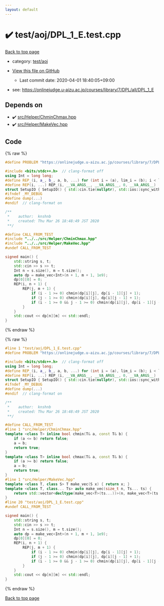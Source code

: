 ```yaml
---
layout: default
---
```


<!-- mathjax config similar to math.stackexchange -->
<script type="text/javascript" async
  src="https://cdnjs.cloudflare.com/ajax/libs/mathjax/2.7.5/MathJax.js?config=TeX-MML-AM_CHTML">
</script>
<script type="text/x-mathjax-config">
  MathJax.Hub.Config({
    TeX: { equationNumbers: { autoNumber: "AMS" }},
    tex2jax: {
      inlineMath: [ ['$','$'] ],
      processEscapes: true
    },
    "HTML-CSS": { matchFontHeight: false },
    displayAlign: "left",
    displayIndent: "2em"
  });
</script>

<script type="text/javascript" src="https://cdnjs.cloudflare.com/ajax/libs/jquery/3.4.1/jquery.min.js"></script>
<script src="https://cdn.jsdelivr.net/npm/jquery-balloon-js@1.1.2/jquery.balloon.min.js" integrity="sha256-ZEYs9VrgAeNuPvs15E39OsyOJaIkXEEt10fzxJ20+2I=" crossorigin="anonymous"></script>
<script type="text/javascript" src="../../../assets/js/copy-button.js"></script>
<link rel="stylesheet" href="../../../assets/css/copy-button.css" />


# :heavy_check_mark: test/aoj/DPL_1_E.test.cpp

<a href="../../../index.html">Back to top page</a>

* category: <a href="../../../index.html#0d0c91c0cca30af9c1c9faef0cf04aa9">test/aoj</a>
* <a href="{{ site.github.repository_url }}/blob/master/test/aoj/DPL_1_E.test.cpp">View this file on GitHub</a>
    - Last commit date: 2020-04-01 18:40:05+09:00


* see: <a href="https://onlinejudge.u-aizu.ac.jp/courses/library/7/DPL/all/DPL_1_E">https://onlinejudge.u-aizu.ac.jp/courses/library/7/DPL/all/DPL_1_E</a>


## Depends on

* :heavy_check_mark: <a href="../../../library/src/Helper/ChminChmax.hpp.html">src/Helper/ChminChmax.hpp</a>
* :heavy_check_mark: <a href="../../../library/src/Helper/MakeVec.hpp.html">src/Helper/MakeVec.hpp</a>


## Code

<a id="unbundled"></a>
{% raw %}
```cpp
#define PROBLEM "https://onlinejudge.u-aizu.ac.jp/courses/library/7/DPL/all/DPL_1_E"

#include <bits/stdc++.h>  // clang-format off
using Int = long long;
#define REP_(i, a_, b_, a, b, ...) for (int i = (a), lim_i = (b); i < lim_i; i++)
#define REP(i, ...) REP_(i, __VA_ARGS__, __VA_ARGS__, 0, __VA_ARGS__)
struct SetupIO { SetupIO() { std::cin.tie(nullptr), std::ios::sync_with_stdio(false), std::cout << std::fixed << std::setprecision(13); } } setup_io;
#ifndef _MY_DEBUG
#define dump(...)
#endif  // clang-format on

/**
 *    author:  knshnb
 *    created: Thu Mar 26 18:48:49 JST 2020
 **/

#define CALL_FROM_TEST
#include "../../src/Helper/ChminChmax.hpp"
#include "../../src/Helper/MakeVec.hpp"
#undef CALL_FROM_TEST

signed main() {
    std::string s, t;
    std::cin >> s >> t;
    Int n = s.size(), m = t.size();
    auto dp = make_vec<Int>(n + 1, m + 1, 1e9);
    dp[0][0] = 0;
    REP(i, n + 1) {
        REP(j, m + 1) {
            if (i - 1 >= 0) chmin(dp[i][j], dp[i - 1][j] + 1);
            if (j - 1 >= 0) chmin(dp[i][j], dp[i][j - 1] + 1);
            if (i - 1 >= 0 && j - 1 >= 0) chmin(dp[i][j], dp[i - 1][j - 1] + (s[i - 1] != t[j - 1]));
        }
    }
    std::cout << dp[n][m] << std::endl;
}

```
{% endraw %}

<a id="bundled"></a>
{% raw %}
```cpp
#line 1 "test/aoj/DPL_1_E.test.cpp"
#define PROBLEM "https://onlinejudge.u-aizu.ac.jp/courses/library/7/DPL/all/DPL_1_E"

#include <bits/stdc++.h>  // clang-format off
using Int = long long;
#define REP_(i, a_, b_, a, b, ...) for (int i = (a), lim_i = (b); i < lim_i; i++)
#define REP(i, ...) REP_(i, __VA_ARGS__, __VA_ARGS__, 0, __VA_ARGS__)
struct SetupIO { SetupIO() { std::cin.tie(nullptr), std::ios::sync_with_stdio(false), std::cout << std::fixed << std::setprecision(13); } } setup_io;
#ifndef _MY_DEBUG
#define dump(...)
#endif  // clang-format on

/**
 *    author:  knshnb
 *    created: Thu Mar 26 18:48:49 JST 2020
 **/

#define CALL_FROM_TEST
#line 1 "src/Helper/ChminChmax.hpp"
template <class T> inline bool chmin(T& a, const T& b) {
    if (a <= b) return false;
    a = b;
    return true;
}
template <class T> inline bool chmax(T& a, const T& b) {
    if (a >= b) return false;
    a = b;
    return true;
}
#line 1 "src/Helper/MakeVec.hpp"
template <class T, class S> T make_vec(S x) { return x; }
template <class T, class... Ts> auto make_vec(size_t n, Ts... ts) {
    return std::vector<decltype(make_vec<T>(ts...))>(n, make_vec<T>(ts...));
}
#line 20 "test/aoj/DPL_1_E.test.cpp"
#undef CALL_FROM_TEST

signed main() {
    std::string s, t;
    std::cin >> s >> t;
    Int n = s.size(), m = t.size();
    auto dp = make_vec<Int>(n + 1, m + 1, 1e9);
    dp[0][0] = 0;
    REP(i, n + 1) {
        REP(j, m + 1) {
            if (i - 1 >= 0) chmin(dp[i][j], dp[i - 1][j] + 1);
            if (j - 1 >= 0) chmin(dp[i][j], dp[i][j - 1] + 1);
            if (i - 1 >= 0 && j - 1 >= 0) chmin(dp[i][j], dp[i - 1][j - 1] + (s[i - 1] != t[j - 1]));
        }
    }
    std::cout << dp[n][m] << std::endl;
}

```
{% endraw %}

<a href="../../../index.html">Back to top page</a>

